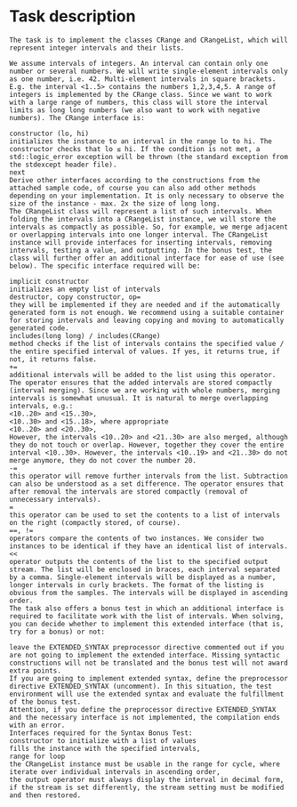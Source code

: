# Task description
    The task is to implement the classes CRange and CRangeList, which will represent integer intervals and their lists.

    We assume intervals of integers. An interval can contain only one number or several numbers. We will write single-element intervals only as one number, i.e. 42. Multi-element intervals in square brackets. E.g. the interval <1..5> contains the numbers 1,2,3,4,5. A range of integers is implemented by the CRange class. Since we want to work with a large range of numbers, this class will store the interval limits as long long numbers (we also want to work with negative numbers). The CRange interface is:

    constructor (lo, hi)
    initializes the instance to an interval in the range lo to hi. The constructor checks that lo ≤ hi. If the condition is not met, a std::logic_error exception will be thrown (the standard exception from the stdexcept header file).
    next
    Derive other interfaces according to the constructions from the attached sample code, of course you can also add other methods depending on your implementation. It is only necessary to observe the size of the instance - max. 2x the size of long long.
    The CRangeList class will represent a list of such intervals. When folding the intervals into a CRangeList instance, we will store the intervals as compactly as possible. So, for example, we merge adjacent or overlapping intervals into one longer interval. The CRangeList instance will provide interfaces for inserting intervals, removing intervals, testing a value, and outputting. In the bonus test, the class will further offer an additional interface for ease of use (see below). The specific interface required will be:

    implicit constructor
    initializes an empty list of intervals
    destructor, copy constructor, op=
    they will be implemented if they are needed and if the automatically generated form is not enough. We recommend using a suitable container for storing intervals and leaving copying and moving to automatically generated code.
    includes(long long) / includes(CRange)
    method checks if the list of intervals contains the specified value / the entire specified interval of values. If yes, it returns true, if not, it returns false.
    +=
    additional intervals will be added to the list using this operator. The operator ensures that the added intervals are stored compactly (interval merging). Since we are working with whole numbers, merging intervals is somewhat unusual. It is natural to merge overlapping intervals, e.g.:
    <10..20> and <15..30>,
    <10..30> and <15..18>, where appropriate
    <10..20> and <20..30>,
    However, the intervals <10..20> and <21..30> are also merged, although they do not touch or overlap. However, together they cover the entire interval <10..30>. However, the intervals <10..19> and <21..30> do not merge anymore, they do not cover the number 20.
    -=
    this operator will remove further intervals from the list. Subtraction can also be understood as a set difference. The operator ensures that after removal the intervals are stored compactly (removal of unnecessary intervals).
    =
    this operator can be used to set the contents to a list of intervals on the right (compactly stored, of course).
    ==, !=
    operators compare the contents of two instances. We consider two instances to be identical if they have an identical list of intervals.
    <<
    operator outputs the contents of the list to the specified output stream. The list will be enclosed in braces, each interval separated by a comma. Single-element intervals will be displayed as a number, longer intervals in curly brackets. The format of the listing is obvious from the samples. The intervals will be displayed in ascending order.
    The task also offers a bonus test in which an additional interface is required to facilitate work with the list of intervals. When solving, you can decide whether to implement this extended interface (that is, try for a bonus) or not:

    leave the EXTENDED_SYNTAX preprocessor directive commented out if you are not going to implement the extended interface. Missing syntactic constructions will not be translated and the bonus test will not award extra points.
    If you are going to implement extended syntax, define the preprocessor directive EXTENDED_SYNTAX (uncomment). In this situation, the test environment will use the extended syntax and evaluate the fulfillment of the bonus test.
    Attention, if you define the preprocessor directive EXTENDED_SYNTAX and the necessary interface is not implemented, the compilation ends with an error.
    Interfaces required for the Syntax Bonus Test:
    constructor to initialize with a list of values
    fills the instance with the specified intervals,
    range for loop
    the CRangeList instance must be usable in the range for cycle, where iterate over individual intervals in ascending order,
    the output operator must always display the interval in decimal form, if the stream is set differently, the stream setting must be modified and then restored.